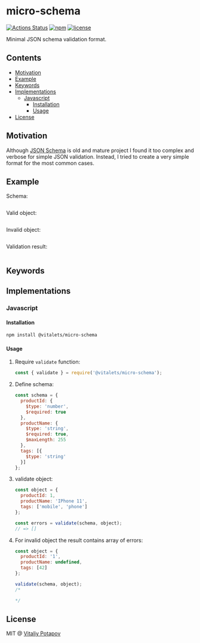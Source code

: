 # micro-schema
[![Actions Status](https://github.com/vitalets/micro-schema/workflows/autotests/badge.svg)](https://github.com/vitalets/micro-schema/actions)
[![npm](https://img.shields.io/npm/v/@vitalets/micro-schema.svg)](https://www.npmjs.com/package/@vitalets/micro-schema)
[![license](https://img.shields.io/npm/l/@vitalets/micro-schema.svg)](https://www.npmjs.com/package/@vitalets/micro-schema)

Minimal JSON schema validation format.

## Contents

<!-- toc -->

- [Motivation](#motivation)
- [Example](#example)
- [Keywords](#keywords)
- [Implementations](#implementations)
  * [Javascript](#javascript)
    + [Installation](#installation)
    + [Usage](#usage)
- [License](#license)

<!-- tocstop -->

## Motivation
Although [JSON Schema](https://json-schema.org/) is old and mature project
I found it too complex and verbose for simple JSON validation. 
Instead, I tried to create a very simple format for the most common cases.

## Example
Schema:
```json

```
Valid object:
```json

```

Invalid object:
```json

```

Validation result:
```json

```

## Keywords

## Implementations

### Javascript

#### Installation
```bash
npm install @vitalets/micro-schema
```

#### Usage
1. Require `validate` function:
    ```js
    const { validate } = require('@vitalets/micro-schema');
    ```

2. Define schema:
    ```js
    const schema = {
      productId: {
        $type: 'number',
        $required: true
      },
      productName: {
        $type: 'string',
        $required: true,
        $maxLength: 255
      },
      tags: [{
        $type: 'string'
      }]
    };
    ```

3. validate object:
    ```js
    const object = {
      productId: 1,
      productName: 'IPhone 11',
      tags: ['mobile', 'phone']
    };
    
    const errors = validate(schema, object);
    // => []
    ```

4. For invalid object the result contains array of errors:
    ```js
    const object = {
      productId: '1',
      productName: undefined,
      tags: [42]
    };
    
    validate(schema, object);
    /*
    
    */
    ```

## License
MIT @ [Vitaliy Potapov](https://github.com/vitalets)
